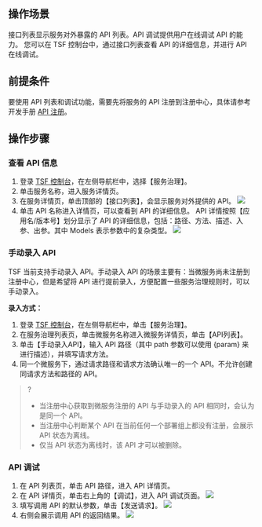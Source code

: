 ## 操作场景

接口列表显示服务对外暴露的 API 列表。API 调试提供用户在线调试 API 的能力。
您可以在 TSF 控制台中，通过接口列表查看 API 的详细信息，并进行 API 在线调试。

## 前提条件

要使用 API 列表和调试功能，需要先将服务的 API 注册到注册中心，具体请参考开发手册 [API 注册](https://cloud.tencent.com/document/product/649/30604)。

## 操作步骤

### 查看 API 信息

1. 登录 [TSF 控制台](https://console.cloud.tencent.com/tsf)，在左侧导航栏中，选择【服务治理】。
2. 单击服务名称，进入服务详情页。
3. 在服务详情页，单击顶部的【接口列表】，会显示服务对外提供的 API。
   ![](https://main.qcloudimg.com/raw/796516f5132c80016e65ed5b96e0c18c.png)
4. 单击 API 名称进入详情页，可以查看到 API 的详细信息。
   API 详情按照【应用名/版本号】划分显示了 API 的详细信息，包括：路径、方法、描述、入参、出参。其中 Models 表示参数中的复杂类型。
   ![](https://main.qcloudimg.com/raw/a3c7492e80d624202a0d20d7ba6f1207.jpg)


### 手动录入 API

TSF 当前支持手动录入 API。手动录入 API 的场景主要有：当微服务尚未注册到注册中心，但是希望将 API 进行提前录入，方便配置一些服务治理规则时，可以手动录入。

**录入方式：**

1.  登录 [TSF 控制台](https://console.cloud.tencent.com/tsf)，在左侧导航栏中，单击【服务治理】。
2.  在服务治理列表页，单击微服务名称进入微服务详情页，单击【API列表】。
3.  单击【手动录入API】，输入 API 路径（其中 path 参数可以使用 {param} 来进行描述），并填写请求方法。
4.  同一个微服务下，通过请求路径和请求方法确认唯一的一个 API。不允许创建同请求方法和路径的 API。

>?
>- 当注册中心获取到微服务注册的 API 与手动录入的 API 相同时，会认为是同一个 API。
>- 当注册中心判断某个 API 在当前任何一个部署组上都没有注册，会展示 API 状态为离线。
>- 仅当 API 状态为离线时，该 API 才可以被删除。

### API 调试

1. 在 API 列表页，单击 API 路径，进入 API 详情页。
2. 在 API 详情页，单击右上角的【调试】，进入 API 调试页面。
   ![](https://main.qcloudimg.com/raw/fb834f7f00ad8d1a7b30150c3d395513.png)
3. 填写调用 API 的默认参数，单击【发送请求】。
   ![](https://main.qcloudimg.com/raw/4982370916dd143bdb57e7ea2d984abe.png)
4. 右侧会展示调用 API 的返回结果。
   ![](https://main.qcloudimg.com/raw/b8746e14de991b756e275af9be771b80.png)

